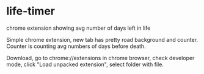 # life-timer
chrome extension showing avg number of days left in life

Simple chrome extension, new tab has pretty road background and counter. Counter is counting avg numbers of days before death.

Download, go to chrome://extensions in chrome browser, 
check developer mode, click "Load unpacked extension", select folder with file.
